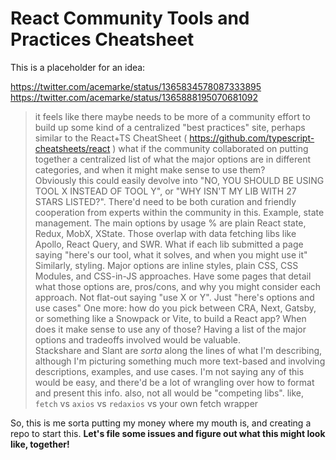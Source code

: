 # React Community Tools and Practices Cheatsheet

This is a placeholder for an idea:

https://twitter.com/acemarke/status/1365834578087333895
https://twitter.com/acemarke/status/1365888195070681092

> it feels like there maybe needs to be more of a community effort to build up some kind of a centralized "best practices" site, perhaps similar to the React+TS CheatSheet ( https://github.com/typescript-cheatsheets/react )
> what if the community collaborated on putting together a centralized list of what the major options are in different categories, and when it might make sense to use them?  
> Obviously this could easily devolve into "NO, YOU SHOULD BE USING TOOL X INSTEAD OF TOOL Y", or "WHY ISN'T MY LIB WITH 27 STARS LISTED?".  There'd need to be both curation and friendly cooperation from experts within the community in this.
> Example, state management. The main options by usage % are plain React state, Redux, MobX, XState. Those overlap with data fetching libs like Apollo, React Query, and SWR. What if each lib submitted a page saying "here's our tool, what it solves, and when you might use it"  
> Similarly, styling. Major options are inline styles, plain CSS, CSS Modules, and CSS-in-JS approaches. Have some pages that detail what those options are, pros/cons, and why you might consider each approach. Not flat-out saying "use X or Y". Just "here's options and use cases"
> One more: how do you pick between CRA, Next, Gatsby, or something like a Snowpack or Vite, to build a React app? When does it make sense to use any of those? Having a list of the major options and tradeoffs involved would be valuable.  
> Stackshare and Slant are _sorta_ along the lines of what I'm describing, although I'm picturing something much more text-based and involving descriptions, examples, and use cases.
> I'm not saying any of this would be easy, and there'd be a lot of wrangling over how to format and present this info. also, not all would be "competing libs". like, `fetch` vs `axios` vs `redaxios` vs your own fetch wrapper

So, this is me sorta putting my money where my mouth is, and creating a repo to start this.  **Let's file some issues and figure out what this might look like, together!**
